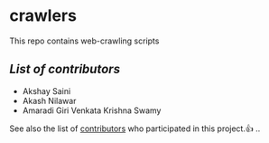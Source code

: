 # crawlers
This repo contains web-crawling scripts
## *List of contributors*
- Akshay Saini
- Akash Nilawar
- Amaradi Giri Venkata Krishna Swamy

See also the list of [contributors](https://github.com/anonyxhappie/crawlers/graphs/contributors) who participated in this project.:+1:
..
